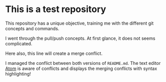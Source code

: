 # This is a test repository

This repository has a unique objective, training me with the different git concepts and commands.

I went through the pull/push concepts. At first glance, it does not seems complicated.

Here also, this line will create a merge conflict.

I managed the conflict between both versions of `README.md`.
The text editor [Atom](https://atom.io) is aware of conflicts and displays the merging conflicts
with syntax highlighting!
